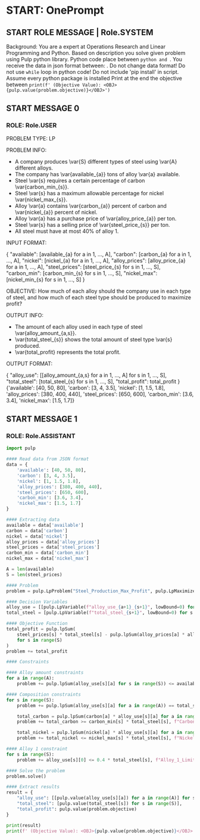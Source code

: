# START: OnePrompt 
## START ROLE MESSAGE | Role.SYSTEM 
Background: You are a expert at Operations Research and Linear Programming and Python. Based on description you solve given problem using Pulp python library. Python code place between ```python and ```. You receive the data in json format between: <DATA></DATA>. Do not change data format! Do not use `while` loop in python code! Do not include 'pip install' in script. Assume every python package is installed Print at the end the objective between <OBJ></OBJ> `print(f' (Objective Value): <OBJ>{pulp.value(problem.objective)}</OBJ>')`  
## START MESSAGE 0 
### ROLE: Role.USER
<DESCRIPTION>
PROBLEM TYPE: LP

PROBLEM INFO:

- A company produces \var{S} different types of steel using \var{A} different alloys.
- The company has \var{available_{a}} tons of alloy \var{a} available.
- Steel \var{s} requires a certain percentage of carbon \var{carbon_min_{s}}.
- Steel \var{s} has a maximum allowable percentage for nickel \var{nickel_max_{s}}.
- Alloy \var{a} contains \var{carbon_{a}} percent of carbon and \var{nickel_{a}} percent of nickel.
- Alloy \var{a} has a purchase price of \var{alloy_price_{a}} per ton.
- Steel \var{s} has a selling price of \var{steel_price_{s}} per ton.
- All steel must have at most 40% of alloy 1.

INPUT FORMAT: 

{
"available": [available_{a} for a in 1, ..., A],
"carbon": [carbon_{a} for a in 1, ..., A],
"nickel": [nickel_{a} for a in 1, ..., A],
"alloy_prices": [alloy_price_{a} for a in 1, ..., A],
"steel_prices": [steel_price_{s} for s in 1, ..., S],
"carbon_min": [carbon_min_{s} for s in 1, ..., S],
"nickel_max": [nickel_min_{s} for s in 1, ..., S]
}

OBJECTIVE: How much of each alloy should the company use in each type of steel, and how much of each steel type should be produced to maximize profit?

OUTPUT INFO:

- The amount of each alloy used in each type of steel \var{alloy_amount_{a,s}}.
- \var{total_steel_{s}} shows the total amount of steel type \var{s} produced.
- \var{total_profit} represents the total profit.

OUTPUT FORMAT:

{
    "alloy_use": [[alloy_amount_{a,s} for a in 1, ..., A] for s in 1, ..., S],
    "total_steel": [total_steel_{s} for s in 1, ..., S],
    "total_profit": total_profit
}
</DESCRIPTION>
<DATA>
{'available': [40, 50, 80], 'carbon': [3, 4, 3.5], 'nickel': [1, 1.5, 1.8], 'alloy_prices': [380, 400, 440], 'steel_prices': [650, 600], 'carbon_min': [3.6, 3.4], 'nickel_max': [1.5, 1.7]}</DATA>


## START MESSAGE 1 
### ROLE: Role.ASSISTANT
```python
import pulp

#### Read data from JSON format
data = {
    'available': [40, 50, 80],
    'carbon': [3, 4, 3.5],
    'nickel': [1, 1.5, 1.8],
    'alloy_prices': [380, 400, 440],
    'steel_prices': [650, 600],
    'carbon_min': [3.6, 3.4],
    'nickel_max': [1.5, 1.7]
}

#### Extracting data
available = data['available']
carbon = data['carbon']
nickel = data['nickel']
alloy_prices = data['alloy_prices']
steel_prices = data['steel_prices']
carbon_min = data['carbon_min']
nickel_max = data['nickel_max']

A = len(available)
S = len(steel_prices)

#### Problem
problem = pulp.LpProblem("Steel_Production_Max_Profit", pulp.LpMaximize)

#### Decision Variables
alloy_use = [[pulp.LpVariable(f"alloy_use_{a+1}_{s+1}", lowBound=0) for a in range(A)] for s in range(S)]
total_steel = [pulp.LpVariable(f"total_steel_{s+1}", lowBound=0) for s in range(S)]

#### Objective Function
total_profit = pulp.lpSum(
    steel_prices[s] * total_steel[s] - pulp.lpSum(alloy_prices[a] * alloy_use[s][a] for a in range(A))
    for s in range(S)
)
problem += total_profit

#### Constraints

#### Alloy amount constraints
for a in range(A):
    problem += pulp.lpSum(alloy_use[s][a] for s in range(S)) <= available[a], f"Alloy_{a+1}_Availability"

#### Composition constraints
for s in range(S):
    problem += pulp.lpSum(alloy_use[s][a] for a in range(A)) == total_steel[s], f"Steel_{s+1}_Production"

    total_carbon = pulp.lpSum(carbon[a] * alloy_use[s][a] for a in range(A))
    problem += total_carbon >= carbon_min[s] * total_steel[s], f"Carbon_Min_Steel_{s+1}"

    total_nickel = pulp.lpSum(nickel[a] * alloy_use[s][a] for a in range(A))
    problem += total_nickel <= nickel_max[s] * total_steel[s], f"Nickel_Max_Steel_{s+1}"

#### Alloy 1 constraint
for s in range(S):
    problem += alloy_use[s][0] <= 0.4 * total_steel[s], f"Alloy_1_Limit_Steel_{s+1}"

#### Solve the problem
problem.solve()

#### Extract results
result = {
    "alloy_use": [[pulp.value(alloy_use[s][a]) for a in range(A)] for s in range(S)],
    "total_steel": [pulp.value(total_steel[s]) for s in range(S)],
    "total_profit": pulp.value(problem.objective)
}

print(result)
print(f' (Objective Value): <OBJ>{pulp.value(problem.objective)}</OBJ>')
```

